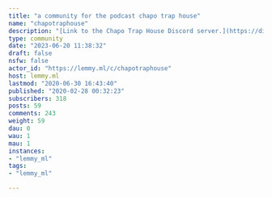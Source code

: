 ```yaml
---
title: "a community for the podcast chapo trap house" 
name: "chapotraphouse"
description: "[Link to the Chapo Trap House Discord server.](https://discord.gg/chapotraphouse)"
type: community
date: "2023-06-20 11:38:32"
draft: false
nsfw: false
actor_id: "https://lemmy.ml/c/chapotraphouse"
host: lemmy.ml
lastmod: "2020-06-30 16:43:40"
published: "2020-02-28 00:32:23"
subscribers: 318
posts: 59
comments: 243
weight: 59
dau: 0
wau: 1
mau: 1
instances:
- "lemmy_ml"
tags: 
- "lemmy_ml"

---
```

